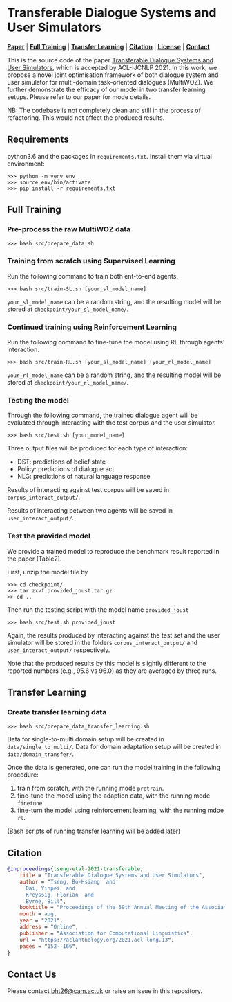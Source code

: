 # Transferable Dialogue Systems and User Simulators

[**Paper**](https://aclanthology.org/2021.acl-long.13.pdf) |
[**Full Training**](#Full-Training) | [**Transfer Learning**](#Transfer-Learning) |
[**Citation**](#Citation) | [**License**](#License) | [**Contact**](#Contact-Us)

This is the source code of the paper [Transferable Dialogue Systems and User Simulators](https://aclanthology.org/2021.acl-long.13.pdf),
which is accepted by ACL-IJCNLP 2021.
In this work, we propose a novel joint optimisation framework of both dialogue system and user simulator for multi-domain task-oriented 
dialogues (MultiWOZ). We further demonstrate the efficacy of our model in two transfer learning setups.
Please refer to our paper for mode details.

NB: The codebase is not completely clean and still in the process of refactoring. This would not affect the produced results.

## Requirements
python3.6 and the packages in `requirements.txt`. Install them via virtual environment:
```console
>>> python -m venv env
>>> source env/bin/activate
>>> pip install -r requirements.txt
```

## Full Training
### Pre-process the raw MultiWOZ data
```console
>>> bash src/prepare_data.sh
```

### Training from scratch using Supervised Learning
Run the following command to train both ent-to-end agents.
```console
>>> bash src/train-SL.sh [your_sl_model_name]
```
`your_sl_model_name` can be a random string, and the resulting model will be stored at `checkpoint/your_sl_model_name/`.


### Continued training using Reinforcement Learning
Run the following command to fine-tune the model using RL through agents' interaction.
```console
>>> bash src/train-RL.sh [your_sl_model_name] [your_rl_model_name]
```
`your_rl_model_name` can be a random string, and the resulting model will be stored at `checkpoint/your_rl_model_name/`.


### Testing the model
Through the following command, the trained dialogue agent will be evaluated through interacting with the test corpus
and the user simulator.
```console
>>> bash src/test.sh [your_model_name]
```
Three output files will be produced for each type of interaction:
- DST: predictions of belief state
- Policy: predictions of dialogue act
- NLG: predictions of natural language response

Results of interacting against test corpus will be saved in `corpus_interact_output/`.

Results of interacting between two agents will be saved in `user_interact_output/`.


### Test the provided model
We provide a trained model to reproduce the benchmark result reported in the paper (Table2).

First, unzip the model file by
```console
>>> cd checkpoint/
>>> tar zxvf provided_joust.tar.gz
>> cd ..
```

Then run the testing script with the model name `provided_joust`
```console
>>> bash src/test.sh provided_joust
```
Again, the results produced by interacting against the test set and the user simulator 
will be stored in the folders `corpus_interact_output/` and `user_interact_output/` respectively.

Note that the produced results by this model is slightly different to the
reported numbers (e.g., 95.6 vs 96.0) as they are averaged by three runs.

## Transfer Learning
### Create transfer learning data
```console
>>> bash src/prepare_data_transfer_learning.sh
```
Data for single-to-multi domain setup will be created in `data/single_to_multi/`.
Data for domain adaptation setup will be created in `data/domain_transfer/`.

Once the data is generated, one can run the model training in the following procedure:
1. train from scratch, with the running mode `pretrain`.
2. fine-tune the model using the adaption data, with the running mode `finetune`.
3. fine-turn the model using reinforcement learning, with the running mdoe `rl`.

(Bash scripts of running transfer learning will be added later)

## Citation
```bibtex
@inproceedings{tseng-etal-2021-transferable,
    title = "Transferable Dialogue Systems and User Simulators",
    author = "Tseng, Bo-Hsiang  and
      Dai, Yinpei  and
      Kreyssig, Florian  and
      Byrne, Bill",
    booktitle = "Proceedings of the 59th Annual Meeting of the Association for Computational Linguistics and the 11th International Joint Conference on Natural Language Processing (Volume 1: Long Papers)",
    month = aug,
    year = "2021",
    address = "Online",
    publisher = "Association for Computational Linguistics",
    url = "https://aclanthology.org/2021.acl-long.13",
    pages = "152--166",
}
```

## Contact Us
Please contact bht26@cam.ac.uk or raise an issue in this repository.
